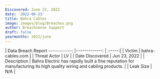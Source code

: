 ```yaml
---
Discovered: June 23, 2022
date: '2022-06-23'
title: Bahra Cables
image: images/blog/Breaches.png
author: Breachsense Support
draft: false
yearmonths: 2022/june
---
```



| Data Breach Report
------------:     |:-------------:    | :-----:|
| Victim      | bahra-cables.com      | 
| Threat Actor      | LV      | 
| Date Discovered      | Jun 23, 2022      | 
| Description      | Bahra Electric has rapidly built a fine reputation for manufacturing its high quality wiring and cabling products.       | 
| Leak Size      | N/A      | 

